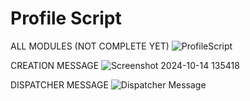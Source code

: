 # Profile Script

ALL MODULES (NOT COMPLETE YET)
![ProfileScript](https://github.com/user-attachments/assets/080b6cb2-f483-4b13-bc5f-dc4db312de09)

CREATION MESSAGE
![Screenshot 2024-10-14 135418](https://github.com/user-attachments/assets/9ef845f0-f4f0-44e1-9a3c-e998c26a71e6)

DISPATCHER MESSAGE
![Dispatcher Message](https://github.com/user-attachments/assets/c86ff5b5-5b82-4bb7-86c6-49d315e959ec)
